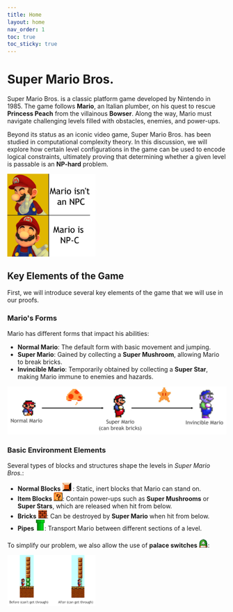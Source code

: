 ```yaml
---
title: Home
layout: home
nav_order: 1
toc: true
toc_sticky: true
---
```


# Super Mario Bros.

Super Mario Bros. is a classic platform game developed by Nintendo in 1985. 
The game follows **Mario**, an Italian plumber, on his quest to rescue 
**Princess Peach** from the villainous **Bowser**. Along the way, 
Mario must navigate challenging levels filled with obstacles, enemies, 
and power-ups.

Beyond its status as an iconic video game, Super Mario Bros. has been studied in 
computational complexity theory. In this discussion, we will explore how certain 
level configurations in the game can be used to encode logical constraints, 
ultimately proving that determining whether a given level is passable is an 
**NP-hard** problem.

<img src="assets/images/mario/mario-meme.png" alt="Mario Meme" class="centered-img" style="max-width: 40%; height: auto;">


## Key Elements of the Game

First, we will introduce several key elements of the game that we will use
in our proofs. 

### Mario's Forms

Mario has different forms that impact his abilities:

- **Normal Mario**: The default form with basic movement and jumping.
- **Super Mario**: Gained by collecting a **Super Mushroom**, allowing Mario to break bricks.
- **Invincible Mario**: Temporarily obtained by collecting a **Super Star**, making Mario immune to enemies and hazards.

<p align="center">
    <img src="assets/images/mario/mario-forms.png" alt="Mario Forms" class="centered-img" style="max-width: 100%; height: auto;">
</p>

### Basic Environment Elements

Several types of blocks and structures shape the levels in *Super Mario Bros.*:

- **Normal Blocks** <img src="assets/images/mario/normal-block.png" alt="Normal Block" width="20"> : Static, inert blocks that Mario can stand on.
- **Item Blocks** <img src="assets/images/mario/item-block.png" alt="Item Block" width="20">: Contain power-ups such as **Super Mushrooms** or **Super Stars**, which are released when hit from below.
- **Bricks** <img src="assets/images/mario/brick.jpg" alt="Brick" width="20">: Can be destroyed by **Super Mario** when hit from below.
- **Pipes** <img src="assets/images/mario/pipe.png" alt="Pipe" width="20">: Transport Mario between different sections of a level.

To simplify our problem, we also allow the use of **palace switches** <img src="assets/images/mario/palace-switch.png" alt="Normal Block" width="20">: 

<img src="assets/images/mario/palace-switch-mechanics.png" alt="Palace switch mechanics" class="centered-img" style="max-width: 40%; height: auto;">
